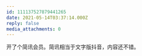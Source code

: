 ```yaml
---
id: 111137527879441265
date: 2021-05-14T03:37:14.000Z
reply: false
media_attachments: 0
---
```


开了个简讯会员。简讯相当于文字版抖音，内容还不错。

